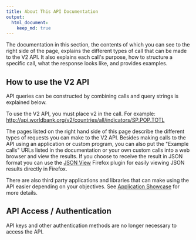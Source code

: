 ```yaml
---
title: About This API Documentation
output:
  html_document:
    keep_md: true
---
```


The documentation in this section, the contents of which you can see to the right side of the page, explains the different types of call that can be made to the V2 API.  It also explains each call's purpose, how to structure a specific call, what the response looks like, and provides examples.

## How to use the V2 API
API queries can be constructed by combining calls and query strings is explained below.

To use the V2 API, you must place v2 in the call. For example: <http://api.worldbank.org/v2/countries/all/indicators/SP.POP.TOTL>

The pages listed on the right hand side of this page describe the different types of requests you can make to the V2 API. Besides making calls to the API using an application or custom program, you can also put the "Example calls" URLs listed in the documentation or your own custom calls into a web browser and view the results. If you choose to receive the result in JSON format you can use the [JSON View](https://addons.mozilla.org/en-US/firefox/addon/10869/) Firefox plugin for easily viewing JSON results directly in Firefox.

There are also third party applications and libraries that can make using the API easier depending on your objectives. See [Application Showcase](http://data.worldbank.org/developers/application-showcase) for more details.

## API Access / Authentication

API keys and other authentication methods are no longer necessary to access the API.

